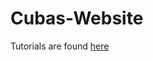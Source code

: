 # Cubas-Website
Tutorials are found [here](https://www.boost.org/doc/libs/1_84_0/doc/html/boost_asio/tutorial.html)